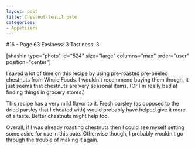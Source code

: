 ```yaml
---
layout: post
title: Chestnut-lentil pate
categories:
- Appetizers
---
```


#16 - Page 63
Easiness: 3
Tastiness: 3

[shashin type="photo" id="524" size="large" columns="max" order="user" position="center"]

I saved a lot of time on this recipe by using pre-roasted pre-peeled chestnuts from Whole Foods. I wouldn't recommend buying them though, it just seems that chestnuts are very seasonal items. (Or I'm really bad at finding things in grocery stores.)

This recipe has a very mild flavor to it. Fresh parsley (as opposed to the dried parsley that I cheated with) would probably have helped give it more of a taste. Better chestnuts might help too.

Overall, if I was already roasting chestnuts then I could see myself setting some aside for use in this pate. Otherwise though, I probably wouldn't go through the trouble of making it again.
